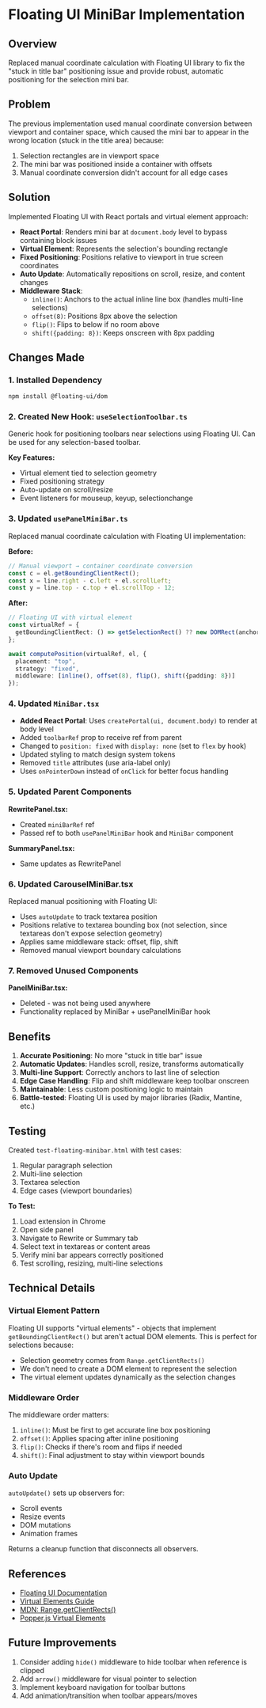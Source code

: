 # Floating UI MiniBar Implementation

## Overview

Replaced manual coordinate calculation with Floating UI library to fix the "stuck in title bar" positioning issue and provide robust, automatic positioning for the selection mini bar.

## Problem

The previous implementation used manual coordinate conversion between viewport and container space, which caused the mini bar to appear in the wrong location (stuck in the title area) because:

1. Selection rectangles are in viewport space
2. The mini bar was positioned inside a container with offsets
3. Manual coordinate conversion didn't account for all edge cases

## Solution

Implemented Floating UI with React portals and virtual element approach:

- **React Portal**: Renders mini bar at `document.body` level to bypass containing block issues
- **Virtual Element**: Represents the selection's bounding rectangle
- **Fixed Positioning**: Positions relative to viewport in true screen coordinates
- **Auto Update**: Automatically repositions on scroll, resize, and content changes
- **Middleware Stack**:
  - `inline()`: Anchors to the actual inline line box (handles multi-line selections)
  - `offset(8)`: Positions 8px above the selection
  - `flip()`: Flips to below if no room above
  - `shift({padding: 8})`: Keeps onscreen with 8px padding

## Changes Made

### 1. Installed Dependency

```bash
npm install @floating-ui/dom
```

### 2. Created New Hook: `useSelectionToolbar.ts`

Generic hook for positioning toolbars near selections using Floating UI. Can be used for any selection-based toolbar.

**Key Features:**
- Virtual element tied to selection geometry
- Fixed positioning strategy
- Auto-update on scroll/resize
- Event listeners for mouseup, keyup, selectionchange

### 3. Updated `usePanelMiniBar.ts`

Replaced manual coordinate calculation with Floating UI implementation:

**Before:**
```typescript
// Manual viewport → container coordinate conversion
const c = el.getBoundingClientRect();
const x = line.right - c.left + el.scrollLeft;
const y = line.top - c.top + el.scrollTop - 12;
```

**After:**
```typescript
// Floating UI with virtual element
const virtualRef = {
  getBoundingClientRect: () => getSelectionRect() ?? new DOMRect(anchor.x, anchor.y, 0, 0)
};

await computePosition(virtualRef, el, {
  placement: "top",
  strategy: "fixed",
  middleware: [inline(), offset(8), flip(), shift({padding: 8})]
});
```

### 4. Updated `MiniBar.tsx`

- **Added React Portal**: Uses `createPortal(ui, document.body)` to render at body level
- Added `toolbarRef` prop to receive ref from parent
- Changed to `position: fixed` with `display: none` (set to `flex` by hook)
- Updated styling to match design system tokens
- Removed `title` attributes (use aria-label only)
- Uses `onPointerDown` instead of `onClick` for better focus handling

### 5. Updated Parent Components

**RewritePanel.tsx:**
- Created `miniBarRef` ref
- Passed ref to both `usePanelMiniBar` hook and `MiniBar` component

**SummaryPanel.tsx:**
- Same updates as RewritePanel

### 6. Updated CarouselMiniBar.tsx

Replaced manual positioning with Floating UI:
- Uses `autoUpdate` to track textarea position
- Positions relative to textarea bounding box (not selection, since textareas don't expose selection geometry)
- Applies same middleware stack: offset, flip, shift
- Removed manual viewport boundary calculations

### 7. Removed Unused Components

**PanelMiniBar.tsx:**
- Deleted - was not being used anywhere
- Functionality replaced by MiniBar + usePanelMiniBar hook

## Benefits

1. **Accurate Positioning**: No more "stuck in title bar" issue
2. **Automatic Updates**: Handles scroll, resize, transforms automatically
3. **Multi-line Support**: Correctly anchors to last line of selection
4. **Edge Case Handling**: Flip and shift middleware keep toolbar onscreen
5. **Maintainable**: Less custom positioning logic to maintain
6. **Battle-tested**: Floating UI is used by major libraries (Radix, Mantine, etc.)

## Testing

Created `test-floating-minibar.html` with test cases:

1. Regular paragraph selection
2. Multi-line selection
3. Textarea selection
4. Edge cases (viewport boundaries)

**To Test:**
1. Load extension in Chrome
2. Open side panel
3. Navigate to Rewrite or Summary tab
4. Select text in textareas or content areas
5. Verify mini bar appears correctly positioned
6. Test scrolling, resizing, multi-line selections

## Technical Details

### Virtual Element Pattern

Floating UI supports "virtual elements" - objects that implement `getBoundingClientRect()` but aren't actual DOM elements. This is perfect for selections because:

- Selection geometry comes from `Range.getClientRects()`
- We don't need to create a DOM element to represent the selection
- The virtual element updates dynamically as the selection changes

### Middleware Order

The middleware order matters:

1. `inline()`: Must be first to get accurate line box positioning
2. `offset()`: Applies spacing after inline positioning
3. `flip()`: Checks if there's room and flips if needed
4. `shift()`: Final adjustment to stay within viewport bounds

### Auto Update

`autoUpdate()` sets up observers for:
- Scroll events
- Resize events
- DOM mutations
- Animation frames

Returns a cleanup function that disconnects all observers.

## References

- [Floating UI Documentation](https://floating-ui.com/)
- [Virtual Elements Guide](https://floating-ui.com/docs/virtual-elements)
- [MDN: Range.getClientRects()](https://developer.mozilla.org/en-US/docs/Web/API/Range/getClientRects)
- [Popper.js Virtual Elements](https://popper.js.org/docs/v2/virtual-elements/)

## Future Improvements

1. Consider adding `hide()` middleware to hide toolbar when reference is clipped
2. Add `arrow()` middleware for visual pointer to selection
3. Implement keyboard navigation for toolbar buttons
4. Add animation/transition when toolbar appears/moves
